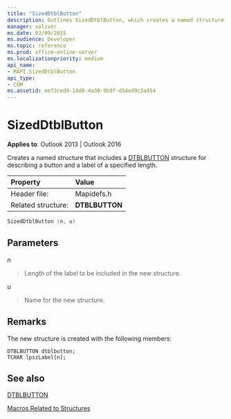 ```yaml
---
title: "SizedDtblButton"
description: Outlines SizedDtblButton, which creates a named structure that includes a DTBLBUTTON structure for describing a button and a label of a specified length. 
manager: soliver
ms.date: 03/09/2015
ms.audience: Developer
ms.topic: reference
ms.prod: office-online-server
ms.localizationpriority: medium
api_name:
- MAPI.SizedDtblButton
api_type:
- COM
ms.assetid: ee73ced9-14d8-4a30-9b9f-d54ed9c3a454
---
```


# SizedDtblButton

  
  
**Applies to**: Outlook 2013 | Outlook 2016 
  
Creates a named structure that includes a [DTBLBUTTON](dtblbutton.md) structure for describing a button and a label of a specified length. 
  
|Property |Value |
|:-----|:-----|
|Header file:  <br/> |Mapidefs.h  <br/> |
|Related structure:  <br/> |**DTBLBUTTON** <br/> |
   
```cpp
SizedDtblButton (n, u)
```

## Parameters

 _n_
  
> Length of the label to be included in the new structure.
    
 _u_
  
> Name for the new structure.
    
## Remarks

The new structure is created with the following members:
  
```
DTBLBUTTON dtblbutton;
TCHAR lpszLabel[n];

```

## See also



[DTBLBUTTON](dtblbutton.md)


[Macros Related to Structures](macros-related-to-structures.md)

